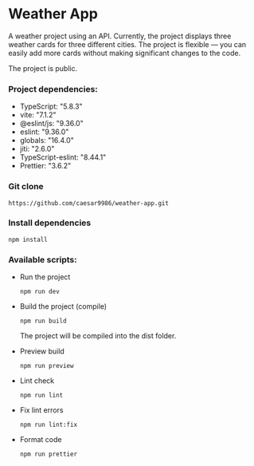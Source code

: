 # Weather App

A weather project using an API. Currently, the project displays three weather cards for three different cities. The project is flexible — you can easily add more cards without making significant changes to the code.

The project is public.

### Project dependencies:

* TypeScript: "5.8.3"
* vite: "7.1.2"
* @eslint/js: "9.36.0"
* eslint: "9.36.0"
* globals: "16.4.0"
* jiti: "2.6.0"
* TypeScript-eslint: "8.44.1"
* Prettier: "3.6.2"


### Git clone

```
https://github.com/caesar9986/weather-app.git
```

### Install dependencies

```
npm install
```

### Available scripts:

* Run the project
    ```
    npm run dev
    ```
* Build the project (compile)
    ```
    npm run build
    ```

    The project will be compiled into the dist folder.

* Preview build
    ```
    npm run preview
    ```
* Lint check
    ```
    npm run lint
    ```
* Fix lint errors
    ```
    npm run lint:fix
    ```
* Format code
    ```
    npm run prettier
    ```